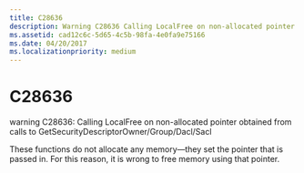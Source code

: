 ```yaml
---
title: C28636
description: Warning C28636 Calling LocalFree on non-allocated pointer obtained from calls to GetSecurityDescriptorOwner/Group/Dacl/Sacl.
ms.assetid: cad12c6c-5d65-4c5b-98fa-4e0fa9e75166
ms.date: 04/20/2017
ms.localizationpriority: medium
---
```


# C28636


warning C28636: Calling LocalFree on non-allocated pointer obtained from calls to GetSecurityDescriptorOwner/Group/Dacl/Sacl

These functions do not allocate any memory—they set the pointer that is passed in. For this reason, it is wrong to free memory using that pointer.

 

 





